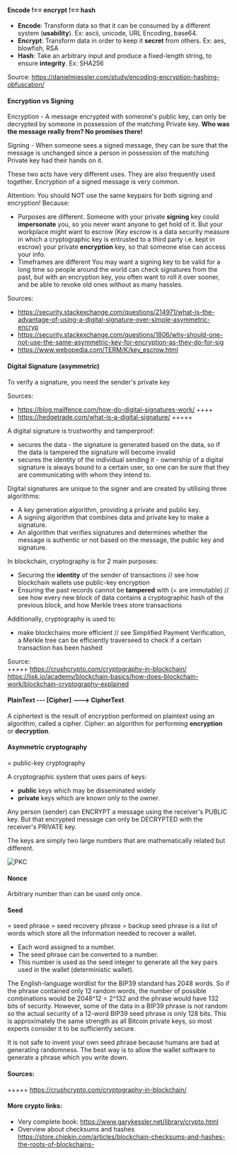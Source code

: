 #### Encode !== encrypt !== hash

- **Encode**: Transform data so that it can be consumed by a different system (**usability**). Ex: ascii, unicode, URL Encoding, base64.
- **Encrypt**: Transform data in order to keep it **secret** from others. Ex: aes, blowfish, RSA
- **Hash**: Take an arbitrary input and produce a fixed-length string, to ensure **integrity**. Ex: SHA256

Source:
https://danielmiessler.com/study/encoding-encryption-hashing-obfuscation/

#### Encryption vs Signing

Encryption - A message encrypted with someone's public key, can only be decrypted by someone in possession of the matching Private key. **Who was the message really from? No promises there!**

Signing - When someone sees a signed message, they can be sure that the message is unchanged since a person in possession of the matching Private key had their hands on it.

These two acts have very different uses. They are also frequently used together. Encryption of a signed message is very common.

Attention:
You should NOT use the same keypairs for both signing and encryption!
Because:
- Purposes are different. Someone with your private **signing** key could **impersonate** you, so you never want anyone to get hold of it.
But your workplace might want to escrow (Key escrow is a data security measure in which a cryptographic key is entrusted to a third party i.e. kept in escrow) your private **encryption** key, so that someone else can access your info.
- Timeframes are different
You may want a signing key to be valid for a long time so people around the world can check signatures from the past, but with an encryption key, you often want to roll it over sooner, and be able to revoke old ones without as many hassles.

Sources:

- https://security.stackexchange.com/questions/214971/what-is-the-advantage-of-using-a-digital-signature-over-simple-asymmetric-encryp
- https://security.stackexchange.com/questions/1806/why-should-one-not-use-the-same-asymmetric-key-for-encryption-as-they-do-for-sig 
- https://www.webopedia.com/TERM/K/key_escrow.html

#### Digital Signature (asymmetric)

To verify a signature, you need the sender's private key

Sources:

- https://blog.mailfence.com/how-do-digital-signatures-work/ ++++
- https://hedgetrade.com/what-is-a-digital-signature/ +++++



A digital signature is trustworthy and tamperproof:

- secures the data - the signature is generated based on the data, so if the data is tampered the signature will become invalid
- secures the identity of the individual sending it - ownership of a digital signature is always bound to a certain user, so one can be sure that they are communicating with whom they intend to.

Digital signatures are unique to the signer and are created by utilising three algorithms:

* A key generation algorithm, providing a private and public key.
* A signing algorithm that combines data and private key to make a signature.
* An algorithm that verifies signatures and determines whether the message is authentic or not based on the message, the public key and signature.  



In blockchain, cryptography is for 2 main purposes:   
* Securing the **identity** of the sender of transactions // see how blockchain wallets use public-key encryption
* Ensuring the past records cannot be **tampered** with (= are immutable) // see how every new block of data contains a cryptographic hash of the previous block, and how Merkle trees store transactions

Additionally, cryptography is used to:
* make blockchains more efficient // see Simplified Payment Verification, a Merkle tree can be efficiently traverseed to check if a certain transaction has been hashed

Source:  
+++++ https://crushcrypto.com/cryptography-in-blockchain/  
https://lisk.io/academy/blockchain-basics/how-does-blockchain-work/blockchain-cryptography-explained   

#### PlainText --- [Cipher] ---> CipherText

A ciphertext is the result of encryption performed on plaintext using an algorithm, called a cipher.
Cipher: an algorithm for performing **encryption** or **decryption**.

#### Asymmetric cryptography

= public-key cryptography

A cryptographic system that uses pairs of keys:

- **public** keys which may be disseminated widely
- **private** keys which are known only to the owner.

Any person (sender) can ENCRYPT a message using the receiver's PUBLIC key. But that encrypted message can only be DECRYPTED with the receiver's PRIVATE key.

The keys are simply two large numbers that are mathematically related but different.

![](https://lisk.io/content/5-academy/2-blockchain-basics/4-how-does-blockchain-work/2-blockchain-cryptography-explained/6-public-key-cryptography-1.jpg "PKC")


#### Nonce

Arbitrary number than can be used only once.

#### Seed

= seed phrase = seed recovery phrase = backup seed phrase is a list of words which store all the information needed to recover a wallet.

- Each word assigned to a number.
- The seed phrase can be converted to a number.
- This number is used as the seed integer to generate all the key pairs used in the wallet (deterministic wallet).

The English-language wordlist for the BIP39 standard has 2048 words. So if the phrase contained only 12 random words, the number of possible combinations would be 2048^12 = 2^132 and the phrase would have 132 bits of security. However, some of the data in a BIP39 phrase is not random so the actual security of a 12-word BIP39 seed phrase is only 128 bits. This is approximately the same strength as all Bitcoin private keys, so most experts consider it to be sufficiently secure.

It is not safe to invent your own seed phrase because humans are bad at generating randomness. The best way is to allow the wallet software to generate a phrase which you write down.


#### Sources:  
+++++ https://crushcrypto.com/cryptography-in-blockchain/

#### More crypto links:  
* Very complete book: https://www.garykessler.net/library/crypto.html
* Overview about checksums and hashes https://store.chipkin.com/articles/blockchain-checksums-and-hashes-the-roots-of-blockchains-
